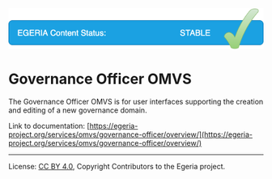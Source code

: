 <!-- SPDX-License-Identifier: CC-BY-4.0 -->
<!-- Copyright Contributors to the Egeria project. -->

![Stable](../../../images/egeria-content-status-released.png#pagewidth)

# Governance Officer OMVS 

The Governance Officer OMVS is for user interfaces supporting the creation and editing of a new governance domain.

Link to documentation: [https://egeria-project.org/services/omvs/governance-officer/overview/](https://egeria-project.org/services/omvs/governance-officer/overview/)

----
License: [CC BY 4.0](https://creativecommons.org/licenses/by/4.0/),
Copyright Contributors to the Egeria project.